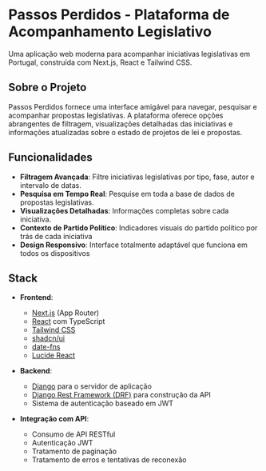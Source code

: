 # Passos Perdidos - Plataforma de Acompanhamento Legislativo

Uma aplicação web moderna para acompanhar iniciativas legislativas em Portugal, construída com Next.js, React e Tailwind CSS.

## Sobre o Projeto

Passos Perdidos fornece uma interface amigável para navegar, pesquisar e acompanhar propostas legislativas. A plataforma oferece opções abrangentes de filtragem, visualizações detalhadas das iniciativas e informações atualizadas sobre o estado de projetos de lei e propostas.

## Funcionalidades

- **Filtragem Avançada**: Filtre iniciativas legislativas por tipo, fase, autor e intervalo de datas.
- **Pesquisa em Tempo Real**: Pesquise em toda a base de dados de propostas legislativas.
- **Visualizações Detalhadas**: Informações completas sobre cada iniciativa.
- **Contexto de Partido Político**: Indicadores visuais do partido político por trás de cada iniciativa
- **Design Responsivo**: Interface totalmente adaptável que funciona em todos os dispositivos

## Stack 

- **Frontend**:
  - [Next.js](https://nextjs.org/) (App Router)
  - [React](https://reactjs.org/) com TypeScript
  - [Tailwind CSS](https://tailwindcss.com/)
  - [shadcn/ui](https://ui.shadcn.com/)
  - [date-fns](https://date-fns.org/) 
  - [Lucide React](https://lucide.dev/)

- **Backend**:
  - [Django](https://www.djangoproject.com/) para o servidor de aplicação
  - [Django Rest Framework (DRF)](https://www.django-rest-framework.org/) para construção da API
  - Sistema de autenticação baseado em JWT

- **Integração com API**:
  - Consumo de API RESTful
  - Autenticação JWT
  - Tratamento de paginação
  - Tratamento de erros e tentativas de reconexão